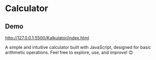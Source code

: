 # Calculator

## Demo

http://127.0.0.1:5500/Kalkulator/index.html

A simple and intuitive calculator built with JavaScript, designed for basic arithmetic operations.
Feel free to explore, use, and improve! 😊
